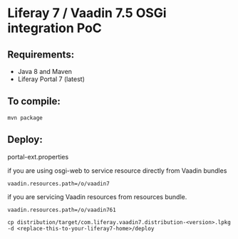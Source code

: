Liferay 7 / Vaadin 7.5 OSGi integration PoC
===========================================

Requirements:
-------------
- Java 8 and Maven 
- Liferay Portal 7 (latest)

To compile:
-----------

~~~
mvn package
~~~

Deploy:
-----------

portal-ext.properties

if you are using osgi-web to service resource directly from Vaadin bundles

~~~
vaadin.resources.path=/o/vaadin7
~~~

if you are servicing Vaadin resources from resources bundle.

~~~
vaadin.resources.path=/o/vaadin761
~~~

~~~
cp distribution/target/com.liferay.vaadin7.distribution-<version>.lpkg -d <replace-this-to-your-liferay7-home>/deploy 
~~~
